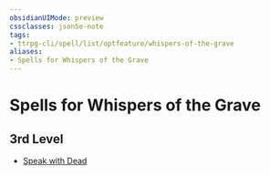 ```yaml
---
obsidianUIMode: preview
cssclasses: json5e-note
tags:
- ttrpg-cli/spell/list/optfeature/whispers-of-the-grave
aliases:
- Spells for Whispers of the Grave
---
```

# Spells for Whispers of the Grave

## 3rd Level

- [Speak with Dead](/3-Mechanics/CLI/Compendium/spells/speak-with-dead.md "PHB")